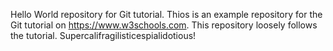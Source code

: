 Hello World repository for Git tutorial. Thios is an example repository for the Git tutorial on https://www.w3schools.com. This repository loosely follows the tutorial. Supercalifragilisticespialidotious!
